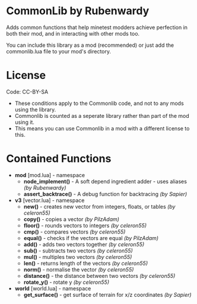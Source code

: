 CommonLib by Rubenwardy
=======================

Adds common functions that help minetest modders achieve perfection in both their mod, and in interacting with other mods too.

You can include this library as a mod (recommended) or just add the commonlib.lua file to your mod's directory.

License
=======

Code: CC-BY-SA

* These conditions apply to the Commonlib code, and not to any mods using the library.
* Commonlib is counted as a seperate library rather than part of the mod using it.
* This means you can use Commonlib in a mod with a different license to this.

Contained Functions
===================
* __mod__ [mod.lua] - namespace
	* __node_implement()__ - A soft depend ingredient adder - uses aliases *(by Rubenwardy)*
	* __assert_backtrace()__ - A debug function for backtracing *(by Sapier)*
* __v3__ [vector.lua] - namespace
	* __new()__ - creates new vector from integers, floats, or tables *(by celeron55)*
	* __copy()__ - copies a vector *(by PilzAdam)*
	* __floor()__ - rounds vectors to integers *(by celeron55)*
	* __cmp()__ - compares vectors *(by celeron55)*
	* __equal()__ - checks if the vectors are equal *(by PilzAdam)*
	* __add()__ - adds two vectors together *(by celeron55)*
	* __sub()__ - subtracts two vectors *(by celeron55)*
	* __mul()__ - multiples two vectors *(by celeron55)*
	* __len()__ - returns length of the vectors *(by celeron55)*
	* __norm()__ - normalise the vector *(by celeron55)*
	* __distance()__ - the distance between two vectors *(by celeron55)*
	* __rotate_y()__ - rotate y *(by celeron55)*
* __world__  [world.lua] - namespace
	* __get_surface()__ - get surface of terrain for x/z coordinates *(by Sapier)*
